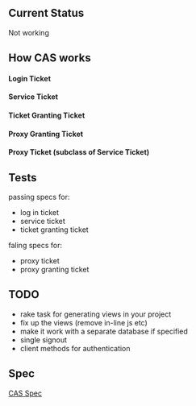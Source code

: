 ## Current Status

Not working

## How CAS works

#### Login Ticket

#### Service Ticket

#### Ticket Granting Ticket

#### Proxy Granting Ticket

#### Proxy Ticket (subclass of Service Ticket)

## Tests

passing specs for:

* log in ticket
* service ticket
* ticket granting ticket

faling specs for:

* proxy ticket
* proxy granting ticket

## TODO

* rake task for generating views in your project
* fix up the views (remove in-line js etc)
* make it work with a separate database if specified
* single signout
* client methods for authentication

## Spec

[CAS Spec](http://www.jasig.org/cas/protocol)
